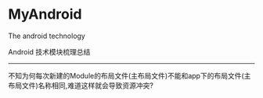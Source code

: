 # MyAndroid
The android technology

Android 技术模块梳理总结


------------------------

不知为何每次新建的Module的布局文件(主布局文件)不能和app下的布局文件(主布局文件)名称相同,难道这样就会导致资源冲突?